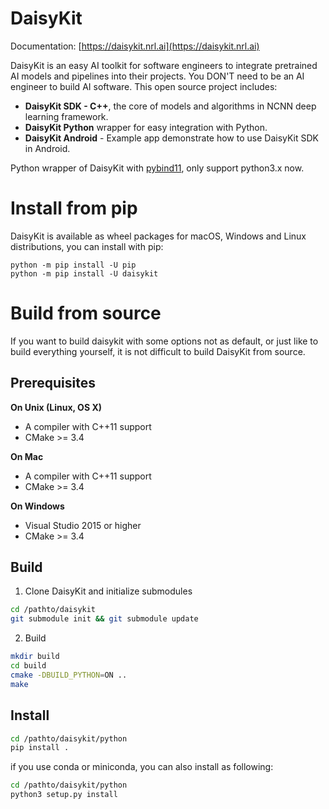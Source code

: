 # DaisyKit

Documentation: [https://daisykit.nrl.ai](https://daisykit.nrl.ai)

DaisyKit is an easy AI toolkit for software engineers to integrate pretrained AI models and pipelines into their projects. You DON'T need to be an AI engineer to build AI software. This open source project includes:

- **DaisyKit SDK - C++**, the core of models and algorithms in NCNN deep learning framework.
- **DaisyKit Python** wrapper for easy integration with Python.
- **DaisyKit Android** - Example app demonstrate how to use DaisyKit SDK in Android.

Python wrapper of DaisyKit with [pybind11](https://github.com/pybind/pybind11), only support python3.x now.

Install from pip
==================

DaisyKit is available as wheel packages for macOS, Windows and Linux distributions, you can install with pip:

```
python -m pip install -U pip
python -m pip install -U daisykit
```

# Build from source

If you want to build daisykit with some options not as default, or just like to build everything yourself, it is not difficult to build DaisyKit from source.

## Prerequisites

**On Unix (Linux, OS X)**

* A compiler with C++11 support
* CMake >= 3.4

**On Mac**

* A compiler with C++11 support
* CMake >= 3.4

**On Windows**

* Visual Studio 2015 or higher
* CMake >= 3.4

## Build

1. Clone DaisyKit and initialize submodules

```bash
cd /pathto/daisykit
git submodule init && git submodule update
```

2. Build

```bash
mkdir build
cd build
cmake -DBUILD_PYTHON=ON ..
make
```

## Install

```bash
cd /pathto/daisykit/python
pip install .
```

if you use conda or miniconda, you can also install as following:
```bash
cd /pathto/daisykit/python
python3 setup.py install
```
